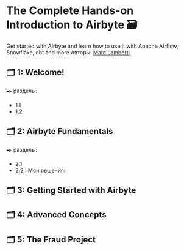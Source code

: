 # The Complete Hands-on Introduction to Airbyte 🗃️
Get started with Airbyte and learn how to use it with Apache Airflow, Snowflake, dbt and more
Авторы: [Marc Lamberti](https://www.udemy.com/course/the-complete-hands-on-introduction-to-airbyte/?couponCode=ST19MT60324#instructor-1)

## 🗂️ 1: Welcome!
✒️ разделы:
- 1.1 
- 1.2 

## 🗂️ 2: Airbyte Fundamentals
✒️ разделы:
- 2.1 
- 2.2 . Мои решения:

## 🗂️ 3: Getting Started with Airbyte

## 🗂️ 4: Advanced Concepts

## 🗂️ 5: The Fraud Project

